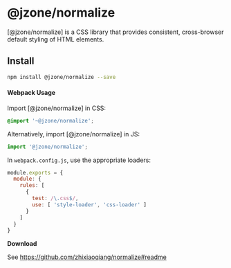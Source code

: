 # @jzone/normalize

[@jzone/normalize] is a CSS library that provides consistent,
cross-browser default styling of HTML elements.

## Install

```sh
npm install @jzone/normalize --save
```

#### Webpack Usage

Import [@jzone/normalize] in CSS:

```css
@import '~@jzone/normalize';
```

Alternatively, import [@jzone/normalize] in JS:

```js
import '@jzone/normalize';
```

In `webpack.config.js`, use the appropriate loaders:

```js
module.exports = {
  module: {
    rules: [
      {
        test: /\.css$/,
        use: [ 'style-loader', 'css-loader' ]
      }
    ]
  }
}
```

**Download**

See https://github.com/zhixiaoqiang/normalize#readme

<br/>
<br/>